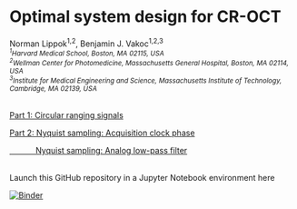 
# Optimal system design for CR-OCT
Norman Lippok<sup>1,2</sup>, Benjamin J. Vakoc<sup>1,2,3</sup> <br>
<i> <sub><sup>1</sup>Harvard Medical School, Boston, MA 02115, USA <br>
  <sup>2</sup>Wellman Center for Photomedicine, Massachusetts General Hospital, Boston, MA 02114, USA <br>
  <sup>3</sup>Institute for Medical Engineering and Science, Massachusetts Institute of Technology, Cambridge, MA 02139, USA </sub>
</i>
<br>
<br>

[Part 1: Circular ranging signals](https://mybinder.org/v2/gh/nlippok/Notebooks-CR-OCT-Sampling-public/HEAD?urlpath=%2Fvoila%2Frender%2FPart1%2FNotebook.ipynb)

[Part 2: Nyquist sampling: Acquisition clock phase](https://mybinder.org/v2/gh/nlippok/Notebooks-CR-OCT-Sampling-public/HEAD?urlpath=%2Fvoila%2Frender%2FPart2%2FPhase%2FNotebook.ipynb)

[&emsp;&emsp;&emsp;&nbsp;Nyquist sampling: Analog low-pass filter](https://mybinder.org/v2/gh/nlippok/Notebooks-CR-OCT-Sampling-public/HEAD?urlpath=%2Fvoila%2Frender%2FPart2%2FSNR%2FNotebook.ipynb)


<br>
Launch this GitHub repository in a Jupyter Notebook environment here &nbsp;

[![Binder](https://mybinder.org/badge_logo.svg)](https://mybinder.org/v2/gh/nlippok/Notebooks-CR-OCT-Sampling-public/HEAD)
